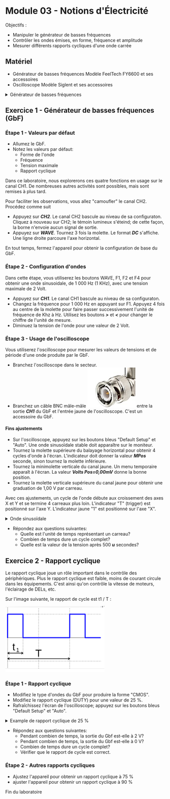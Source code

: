 # Module 03 - Notions d'Électricité

Objectifs :

- Manipuler le générateur de basses fréquences
- Contrôler les ondes émises, en forme, fréquence et amplitude
- Mesurer différents rapports cycliques d'une onde carrée

## Matériel

- Générateur de basses fréquences Modèle FeelTech FY6600 et ses accessoires
- Oscilloscope Modèle Siglent et ses accessoires

<details>
    <summary>Générateur de basses fréquences</summary>

![Générateur basses fréquences](img/gbfControles.jpg)

</details>

## Exercice 1 - Générateur de basses fréquences (GbF)

### Étape 1 - Valeurs par défaut  

- Allumez le GbF.
- Notez les valeurs par défaut:
  - Forme de l'onde
  - Fréquence
  - Tension maximale
  - Rapport cyclique

Dans ce laboratoire, nous explorerons ces quatre fonctions en usage sur le canal CH1. De nombreuses autres activités sont possibles, mais sont remises à plus tard.

Pour faciliter les observations, vous allez "camoufler" le canal CH2. Procédez comme suit

- Appuyez sur **_CH2_**. Le canal CH2 bascule au niveau de sa configuraton. Cliquez à nouveau sur CH2; le témoin lumineux s'éteind; de cette façon, la borne n'envoie aucun signal de sortie.
- Appuyez sur **_WAVE_**. Tournez 3 fois la molette. Le format **_DC_** s'affiche. Une ligne droite parcoure l'axe horizontal.

En tout temps, fermez l'appareil pour obtenir la configuration de base du GbF.

### Étape 2 -  Configuration d'ondes

Dans cette étape, vous utiliserez les boutons WAVE, F1, F2 et F4 pour obtenir une onde sinusoidale, de 1 000 Hz (1 KHz), avec une tension maximale de 2 Volt.

- Appuyez sur **_CH1_**. Le canal CH1 bascule au niveau de sa configuraton.
- Changez la fréquence pour 1 000 Hz en appuyant sur F1. Appuyez 4 fois au centre de la molette pour faire passer successivement l'unité de fréquence de Khz à Hz. Utilisez les boutons **_>_** et **_<_** pour changer le chiffre de l'unité de mesure.
- Diminuez la tension de l'onde pour une valeur de 2 Volt.  

### Étape 3 -  Usage de l'oscilloscope

Vous utiliserez l'oscilloscope pour mesurer les valeurs de tensions et de période d'une onde produite par le GbF.

- Branchez l'oscilloscope dans le secteur.
- Branchez un câble BNC mâle-mâle ![conncteurBnc](img/connecteurBNC.png) entre la sortie **_CH1_** du GbF et l'entrée jaune de l'oscilloscope. C'est un accessoire du GbF.

#### Fins ajustements

- Sur l'oscilloscope, appuyez sur les boutons bleus "Default Setup" et "Auto". Une onde sinusoïdale stable doit apparaître sur le moniteur.
- Tournez la molette supérieure du balayage horizontal pour obtenir 4 cycles d'onde à l'écran. L'indicateur doit donner la valeur **_MPos_** seconde, sinon tournez la molette inférieure.
- Tournez la minimolette verticale du canal jaune. Un menu temporaire apparaît à l'écran. La valeur  **_Volts Pos=0,00mV_** donne la bonne position.
- Tournez la molette verticale supérieure du canal jaune pour obtenir une graduation de 1,00 V par carreau.

Avec ces ajustements, un cycle de l'onde débute aux croissement des axes X et Y et se termine 4 carreaux plus loin. L'indicateur "T" (trigger) est positionné sur l'axe Y. L'indicateur jaune "1" est positionné sur l'axe "X".

<details>
    <summary>Onde sinusoïdale</summary>

![Oscilloscope configuré comme ci-dessus](img/SinusBase.png)

</details>

- Répondez aux questions suivantes:
  - Quelle est l'unité de temps représentant un carreau?
  - Combien de temps dure un cycle complet?
  - Quelle est la valeur de la tension après 500 **_u_** secondes?

## Exercice 2 - Rapport cyclique

Le rapport cyclique joue un rôle important dans le contrôle des périphériques. Plus le rapport cyclique est faible, moins de courant circule dans les équipements. C'est ainsi qu'on contrôle la vitesse de moteurs, l'éclairage de DELs, etc.

Sur l'image suivante, le rapport de cycle est t1 / T :

![Définition du rapport cyclique](img/rapportCyclique.png)

### Étape 1 - Rapport cyclique

- Modifiez le type d'ondes du GbF pour produire la forme "CMOS".
- Modifiez le rapport cyclique (DUTY) pour une valeur de 25 %.
- Rafraîchissez l'écran de l'oscilloscope; appuyez sur les boutons bleus "Default Setup" et  "Auto".

<details>
    <summary>Example de rapport cyclique de 25 %</summary>

![Oscilloscope PWM25%](img/PWM25PourCent.png)

</details>
  
- Répondez aux questions suivantes:
  - Pendant combien de temps, la sortie du Gbf est-elle à 2 V?
  - Pendant combien de temps, la sortie du Gbf est-elle à 0 V?
  - Combien de temps dure un cycle complet?
  - Vérifier que le rapport de cycle est correct.

### Étape 2 - Autres rapports cycliques

- Ajustez l'appareil pour obtenir un rapport cyclique à 75 %
- ajuster l'appareil pour obtenir un rapport cyclique à 90 %

Fin du laboratoire
